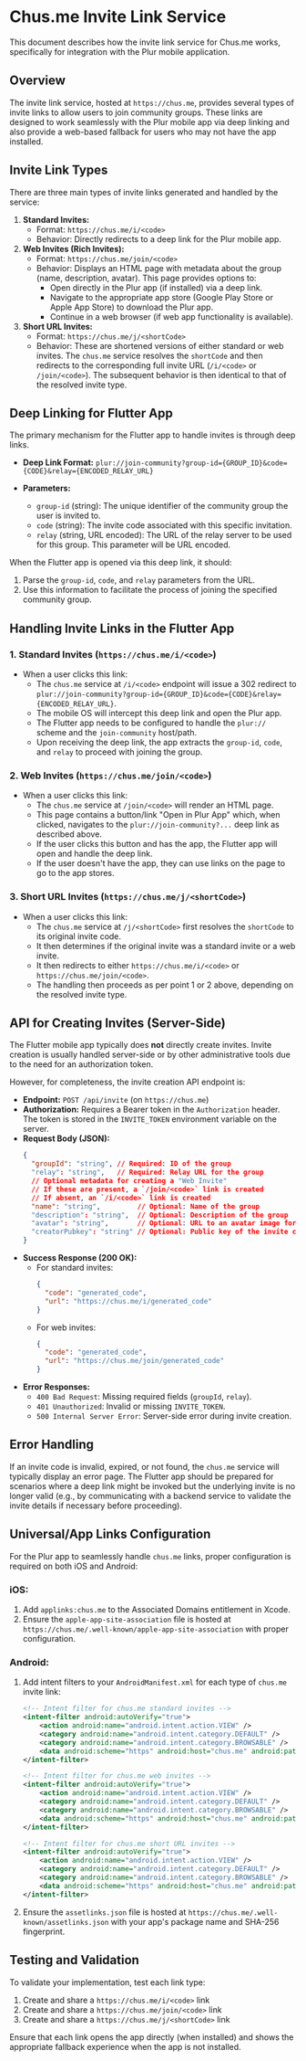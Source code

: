 # Chus.me Invite Link Service

This document describes how the invite link service for Chus.me works, specifically for integration with the Plur mobile application.

## Overview

The invite link service, hosted at `https://chus.me`, provides several types of invite links to allow users to join community groups. These links are designed to work seamlessly with the Plur mobile app via deep linking and also provide a web-based fallback for users who may not have the app installed.

## Invite Link Types

There are three main types of invite links generated and handled by the service:

1.  **Standard Invites:**
    *   Format: `https://chus.me/i/<code>`
    *   Behavior: Directly redirects to a deep link for the Plur mobile app.
2.  **Web Invites (Rich Invites):**
    *   Format: `https://chus.me/join/<code>`
    *   Behavior: Displays an HTML page with metadata about the group (name, description, avatar). This page provides options to:
        *   Open directly in the Plur app (if installed) via a deep link.
        *   Navigate to the appropriate app store (Google Play Store or Apple App Store) to download the Plur app.
        *   Continue in a web browser (if web app functionality is available).
3.  **Short URL Invites:**
    *   Format: `https://chus.me/j/<shortCode>`
    *   Behavior: These are shortened versions of either standard or web invites. The `chus.me` service resolves the `shortCode` and then redirects to the corresponding full invite URL (`/i/<code>` or `/join/<code>`). The subsequent behavior is then identical to that of the resolved invite type.

## Deep Linking for Flutter App

The primary mechanism for the Flutter app to handle invites is through deep links.

*   **Deep Link Format:** `plur://join-community?group-id={GROUP_ID}&code={CODE}&relay={ENCODED_RELAY_URL}`

*   **Parameters:**
    *   `group-id` (string): The unique identifier of the community group the user is invited to.
    *   `code` (string): The invite code associated with this specific invitation.
    *   `relay` (string, URL encoded): The URL of the relay server to be used for this group. This parameter will be URL encoded.

When the Flutter app is opened via this deep link, it should:
1.  Parse the `group-id`, `code`, and `relay` parameters from the URL.
2.  Use this information to facilitate the process of joining the specified community group.

## Handling Invite Links in the Flutter App

### 1. Standard Invites (`https://chus.me/i/<code>`)
   - When a user clicks this link:
     - The `chus.me` service at `/i/<code>` endpoint will issue a 302 redirect to `plur://join-community?group-id={GROUP_ID}&code={CODE}&relay={ENCODED_RELAY_URL}`.
     - The mobile OS will intercept this deep link and open the Plur app.
     - The Flutter app needs to be configured to handle the `plur://` scheme and the `join-community` host/path.
     - Upon receiving the deep link, the app extracts the `group-id`, `code`, and `relay` to proceed with joining the group.

### 2. Web Invites (`https://chus.me/join/<code>`)
   - When a user clicks this link:
     - The `chus.me` service at `/join/<code>` will render an HTML page.
     - This page contains a button/link "Open in Plur App" which, when clicked, navigates to the `plur://join-community?...` deep link as described above.
     - If the user clicks this button and has the app, the Flutter app will open and handle the deep link.
     - If the user doesn't have the app, they can use links on the page to go to the app stores.

### 3. Short URL Invites (`https://chus.me/j/<shortCode>`)
   - When a user clicks this link:
     - The `chus.me` service at `/j/<shortCode>` first resolves the `shortCode` to its original invite code.
     - It then determines if the original invite was a standard invite or a web invite.
     - It then redirects to either `https://chus.me/i/<code>` or `https://chus.me/join/<code>`.
     - The handling then proceeds as per point 1 or 2 above, depending on the resolved invite type.

## API for Creating Invites (Server-Side)

The Flutter mobile app typically does **not** directly create invites. Invite creation is usually handled server-side or by other administrative tools due to the need for an authorization token.

However, for completeness, the invite creation API endpoint is:

*   **Endpoint:** `POST /api/invite` (on `https://chus.me`)
*   **Authorization:** Requires a Bearer token in the `Authorization` header. The token is stored in the `INVITE_TOKEN` environment variable on the server.
*   **Request Body (JSON):**
    ```json
    {
      "groupId": "string", // Required: ID of the group
      "relay": "string",   // Required: Relay URL for the group
      // Optional metadata for creating a "Web Invite"
      // If these are present, a `/join/<code>` link is created
      // If absent, an `/i/<code>` link is created
      "name": "string",         // Optional: Name of the group
      "description": "string",  // Optional: Description of the group
      "avatar": "string",       // Optional: URL to an avatar image for the group
      "creatorPubkey": "string" // Optional: Public key of the invite creator
    }
    ```
*   **Success Response (200 OK):**
    *   For standard invites:
        ```json
        {
          "code": "generated_code",
          "url": "https://chus.me/i/generated_code"
        }
        ```
    *   For web invites:
        ```json
        {
          "code": "generated_code",
          "url": "https://chus.me/join/generated_code"
        }
        ```
*   **Error Responses:**
    *   `400 Bad Request`: Missing required fields (`groupId`, `relay`).
    *   `401 Unauthorized`: Invalid or missing `INVITE_TOKEN`.
    *   `500 Internal Server Error`: Server-side error during invite creation.

## Error Handling

If an invite code is invalid, expired, or not found, the `chus.me` service will typically display an error page. The Flutter app should be prepared for scenarios where a deep link might be invoked but the underlying invite is no longer valid (e.g., by communicating with a backend service to validate the invite details if necessary before proceeding).

## Universal/App Links Configuration

For the Plur app to seamlessly handle `chus.me` links, proper configuration is required on both iOS and Android:

### iOS:
1. Add `applinks:chus.me` to the Associated Domains entitlement in Xcode.
2. Ensure the `apple-app-site-association` file is hosted at `https://chus.me/.well-known/apple-app-site-association` with proper configuration.

### Android:
1. Add intent filters to your `AndroidManifest.xml` for each type of `chus.me` invite link:
   ```xml
   <!-- Intent filter for chus.me standard invites -->
   <intent-filter android:autoVerify="true">
       <action android:name="android.intent.action.VIEW" />
       <category android:name="android.intent.category.DEFAULT" />
       <category android:name="android.intent.category.BROWSABLE" />
       <data android:scheme="https" android:host="chus.me" android:pathPattern="/i/.*" />
   </intent-filter>

   <!-- Intent filter for chus.me web invites -->
   <intent-filter android:autoVerify="true">
       <action android:name="android.intent.action.VIEW" />
       <category android:name="android.intent.category.DEFAULT" />
       <category android:name="android.intent.category.BROWSABLE" />
       <data android:scheme="https" android:host="chus.me" android:pathPattern="/join/.*" />
   </intent-filter>

   <!-- Intent filter for chus.me short URL invites -->
   <intent-filter android:autoVerify="true">
       <action android:name="android.intent.action.VIEW" />
       <category android:name="android.intent.category.DEFAULT" />
       <category android:name="android.intent.category.BROWSABLE" />
       <data android:scheme="https" android:host="chus.me" android:pathPattern="/j/.*" />
   </intent-filter>
   ```
2. Ensure the `assetlinks.json` file is hosted at `https://chus.me/.well-known/assetlinks.json` with your app's package name and SHA-256 fingerprint.

## Testing and Validation

To validate your implementation, test each link type:

1. Create and share a `https://chus.me/i/<code>` link
2. Create and share a `https://chus.me/join/<code>` link
3. Create and share a `https://chus.me/j/<shortCode>` link

Ensure that each link opens the app directly (when installed) and shows the appropriate fallback experience when the app is not installed. 
